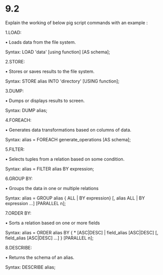 # 9.2

Explain the working of below pig script commands with an example :


1.LOAD:

• Loads data from the file system.

Syntax:
LOAD 'data' [using function] [AS schema];

2.STORE:

• Stores or saves results to the file system.

Syntax:
STORE alias INTO 'directory' [USING function];



3.DUMP:

• Dumps or displays results to screen.

Syntax:
DUMP alias;


4.FOREACH:

• Generates data transformations based on columns of data.

Syntax:
alias = FOREACH generate_operations [AS schema];



5.FILTER:

• Selects tuples from a relation based on some condition.

Syntax:
alias = FILTER alias BY expression;

6.GROUP BY:

• Groups the data in one or multiple relations

Syntax:
alias = GROUP alias { ALL | BY expression} [, alias ALL | BY expression …] [PARALLEL n];


7.ORDER BY:

• Sorts a relation based on one or more fields

Syntax:
alias = ORDER alias BY { * [ASC|DESC] | field_alias [ASC|DESC] [, field_alias [ASC|DESC] …] } [PARALLEL n];

8.DESCRIBE:

• Returns the schema of an alias.

Syntax:
DESCRIBE alias;

